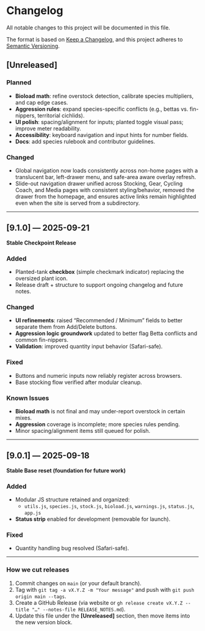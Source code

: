 # Changelog
All notable changes to this project will be documented in this file.

The format is based on [Keep a Changelog](https://keepachangelog.com/en/1.1.0/),
and this project adheres to [Semantic Versioning](https://semver.org/spec/v2.0.0.html).

## [Unreleased]
### Planned
- **Bioload math**: refine overstock detection, calibrate species multipliers, and cap edge cases.
- **Aggression rules**: expand species-specific conflicts (e.g., bettas vs. fin-nippers, territorial cichlids).
- **UI polish**: spacing/alignment for inputs; planted toggle visual pass; improve meter readability.
- **Accessibility**: keyboard navigation and input hints for number fields.
- **Docs**: add species rulebook and contributor guidelines.

### Changed
- Global navigation now loads consistently across non-home pages with a translucent bar, left-drawer menu, and safe-area aware overlay refresh.
- Slide-out navigation drawer unified across Stocking, Gear, Cycling Coach, and Media pages with consistent styling/behavior, removed the drawer from the homepage, and ensures active links remain highlighted even when the site is served from a subdirectory.

---

## [9.1.0] — 2025-09-21
**Stable Checkpoint Release**

### Added
- Planted-tank **checkbox** (simple checkmark indicator) replacing the oversized plant icon.
- Release draft + structure to support ongoing changelog and future notes.

### Changed
- **UI refinements**: raised “Recommended / Minimum” fields to better separate them from Add/Delete buttons.
- **Aggression logic groundwork** updated to better flag Betta conflicts and common fin-nippers.
- **Validation**: improved quantity input behavior (Safari-safe).

### Fixed
- Buttons and numeric inputs now reliably register across browsers.
- Base stocking flow verified after modular cleanup.

### Known Issues
- **Bioload math** is not final and may under-report overstock in certain mixes.
- **Aggression** coverage is incomplete; more species rules pending.
- Minor spacing/alignment items still queued for polish.

---

## [9.0.1] — 2025-09-18
**Stable Base reset (foundation for future work)**

### Added
- Modular JS structure retained and organized:
  - `utils.js`, `species.js`, `stock.js`, `bioload.js`, `warnings.js`, `status.js`, `app.js`
- **Status strip** enabled for development (removable for launch).

### Fixed
- Quantity handling bug resolved (Safari-safe).

---

### How we cut releases
1. Commit changes on `main` (or your default branch).
2. Tag with `git tag -a vX.Y.Z -m "Your message"` and push with `git push origin main --tags`.
3. Create a GitHub Release (via website or `gh release create vX.Y.Z --title "…" --notes-file RELEASE_NOTES.md`).
4. Update this file under the **[Unreleased]** section, then move items into the new version block.

<!--
Optional: If you want compare links, replace REPO_OWNER/REPO_NAME below and keep them updated.
[Unreleased]: https://github.com/REPO_OWNER/REPO_NAME/compare/v9.1.0...HEAD
[9.1.0]: https://github.com/REPO_OWNER/REPO_NAME/compare/v9.0.1...v9.1.0
[9.0.1]: https://github.com/REPO_OWNER/REPO_NAME/releases/tag/v9.0.1
-->
